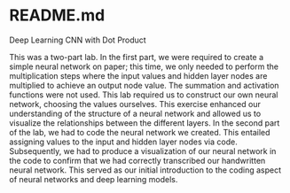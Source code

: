 # README.md

Deep Learning CNN with Dot Product

This was a two-part lab. In the first part, we were required to create a simple neural network on paper; this time, we only needed to perform the multiplication steps where the input values and hidden layer nodes are multiplied to achieve an output node value. The summation and activation functions were not used. This lab required us to construct our own neural network, choosing the values ourselves. This exercise enhanced our understanding of the structure of a neural network and allowed us to visualize the relationships between the different layers. In the second part of the lab, we had to code the neural network we created. This entailed assigning values to the input and hidden layer nodes via code. Subsequently, we had to produce a visualization of our neural network in the code to confirm that we had correctly transcribed our handwritten neural network. This served as our initial introduction to the coding aspect of neural networks and deep learning models.
